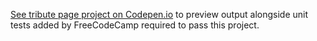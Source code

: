 [See tribute page project on Codepen.io](https://codepen.io/mbengtanyi/pen/OJpzLmN) to preview output alongside unit tests added by FreeCodeCamp required to pass this project.


